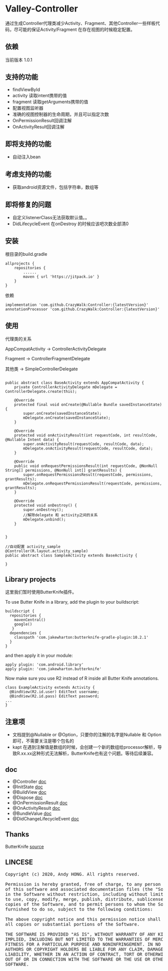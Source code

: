 # Valley-Controller
通过生成Controller代理类减少Activity、Fragment、其他Controller一些样板代码，尽可能的保证Activity/Fragment
在存在视图的时候稳定配置。

## 依赖
当前版本 1.0.1

## 支持的功能
* findViewById
* activity 读取intent携带的值
* fragment 读取getArguments携带的值
* 配置视图监听器
* 准确的视图控制器的生命周期，并且可以指定次数
* OnPermissionResult回调注解
* OnActivityResult回调注解


## 即将支持的功能
* 自动注入bean

## 考虑支持的功能
* 获取android资源文件，包括字符串，数组等

## 即将修复的问题
* 自定义listenerClass无法获取默认值。。
* DidLifecycleEvent 在onDestroy 的时候应该吧次数全部清0


## 安装
根目录的build.gradle
```
allprojects {
    repositories {
        ......        
        maven { url 'https://jitpack.io' }
    }
}

```
依赖
```
implementation 'com.github.CrazyWalk:Controller:{latestVersion}'
annotationProcessor 'com.github.CrazyWalk:Controller:{latestVersion}'
```

## 使用
代理类的关系

AppCompatActivity ->  ControllerActivityDelegate

Fragment   ->  ControllerFragmentDelegate

其他类 ->  SimpleControllerDelegate

```

public abstract class BaseActivity extends AppCompatActivity {
    private ControllerActivityDelegate mDelegate = ControllerDelegate.create(this);

    @Override
    protected final void onCreate(@Nullable Bundle savedInstanceState) {
        super.onCreate(savedInstanceState);
        mDelegate.onCreate(savedInstanceState);
    }

    @Override
    protected void onActivityResult(int requestCode, int resultCode, @Nullable Intent data) {
        super.onActivityResult(requestCode, resultCode, data);
        mDelegate.onActivityResult(requestCode, resultCode, data);
    }

    @Override
    public void onRequestPermissionsResult(int requestCode, @NonNull String[] permissions, @NonNull int[] grantResults) {
        super.onRequestPermissionsResult(requestCode, permissions, grantResults);
        mDelegate.onRequestPermissionsResult(requestCode, permissions, grantResults);
    }
    
    @Override
    protected void onDestroy() {
        super.onDestroy();
        //解除delegate 和 activity之间的关系
        mDelegate.unbind();
    }


}

//自动配置 activity_sample
@Controller(R.layout.activity_sample)
public abstract class SampleActivity extends BaseActivity {
        
}
```

## Library projects
这里我们暂时使用ButterKnife插件。

To use Butter Knife in a library, add the plugin to your buildscript:
```
buildscript {
  repositories {
    mavenCentral()
    google()
   }
  dependencies {
    classpath 'com.jakewharton:butterknife-gradle-plugin:10.2.1'
  }
}
```
and then apply it in your module:
```
apply plugin: 'com.android.library'
apply plugin: 'com.jakewharton.butterknife'
```
Now make sure you use R2 instead of R inside all Butter Knife annotations.
```
class ExampleActivity extends Activity {
  @BindView(R2.id.user) EditText username;
  @BindView(R2.id.pass) EditText password;
...
}
```



## 注意项
* 文档提到@Nullable or @Option，只要你的注解的名字是Nullable 和 Option即可，不需要关注是哪个包名的
* kapt 在遇到注解值是数组的时候，会创建一个新的数组给processor解析，导致R.xx.xx这种形式无法解析，ButterKnife也有这个问题。等待后续兼容。

## doc
* @Controller [doc](doc/Controller.md)
* @InitState [doc](doc/InitState.md)
* @BuildView [doc](doc/BuildView.md)
* @Dispose [doc](doc/Dispose.md)
* @OnPermissionResult [doc](doc/OnPermissionResult.md)
* @OnActivityResult [doc](doc/OnActivityResult.md)
* @BundleValue [doc](doc/BundleValue.md)
* @DidChangeLifecycleEvent  [doc](doc/DidChangeLifecycleEvent.md)

## Thanks
ButterKnife [source](https://github.com/JakeWharton/butterknife)

## LINCESE
<pre>
Copyright (c) 2020, Andy HONG. All rights reserved.

Permission is hereby granted, free of charge, to any person obtaining a copy
of this software and associated documentation files (the "Software"), to deal
in the Software without restriction, including without limitation the rights
to use, copy, modify, merge, publish, distribute, sublicense, and/or sell
copies of the Software, and to permit persons to whom the Software is
furnished to do so, subject to the following conditions:

The above copyright notice and this permission notice shall be included in
all copies or substantial portions of the Software.

THE SOFTWARE IS PROVIDED "AS IS", WITHOUT WARRANTY OF ANY KIND, EXPRESS OR
IMPLIED, INCLUDING BUT NOT LIMITED TO THE WARRANTIES OF MERCHANTABILITY,
FITNESS FOR A PARTICULAR PURPOSE AND NONINFRINGEMENT. IN NO EVENT SHALL THE
AUTHORS OR COPYRIGHT HOLDERS BE LIABLE FOR ANY CLAIM, DAMAGES OR OTHER
LIABILITY, WHETHER IN AN ACTION OF CONTRACT, TORT OR OTHERWISE, ARISING FROM,
OUT OF OR IN CONNECTION WITH THE SOFTWARE OR THE USE OR OTHER DEALINGS IN THE
SOFTWARE.
</pre>

